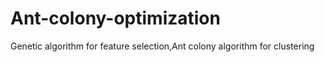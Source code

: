 # Ant-colony-optimization
Genetic algorithm for feature selection,Ant colony algorithm for clustering
